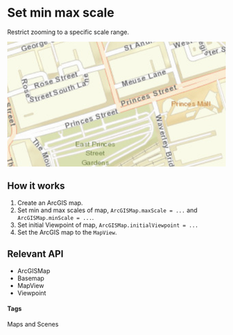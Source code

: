 # Set min max scale

Restrict zooming to a specific scale range.

![Min max scale](set-min-max-scale.png)

## How it works

1. Create an ArcGIS map.
1. Set min and max scales of map, `ArcGISMap.maxScale = ...` and `ArcGISMap.minScale = ...`.
1. Set initial Viewpoint of map, `ArcGISMap.initialViewpoint = ...`
1. Set the ArcGIS map to the `MapView`.

## Relevant API

* ArcGISMap
* Basemap
* MapView
* Viewpoint

#### Tags
Maps and Scenes
